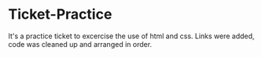 # Ticket-Practice
It's a practice ticket to excercise the use of html and css. Links were added, code was cleaned up and arranged in order.
